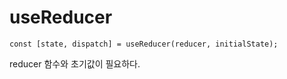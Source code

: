 # useReducer

```
const [state, dispatch] = useReducer(reducer, initialState);
```

reducer 함수와 초기값이 필요하다.
